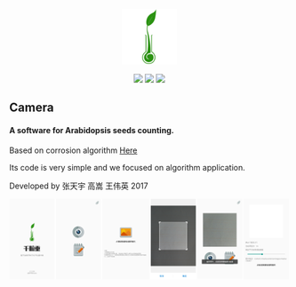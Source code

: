 <p align="center">
	<img width="100" height="100" src="app\src\main\res\mipmap-xxhdpi\logo.png" alt="logo">
</p>

<p align="center">
	<img src="https://img.shields.io/badge/platform-Android/Algrithom-lightgrey.svg">
    <img src="https://img.shields.io/badge/status-finished-blue.svg">
    <img src="https://img.shields.io/badge/mail-tyzhang@hdu.edu.cn-orange.svg">
</p>

## Camera

#### A software for Arabidopsis seeds counting.

Based on corrosion algorithm [Here](https://ztygalaxy.github.io/%E5%85%B3%E4%BA%8E%E5%9C%86%E6%BB%91%E7%89%A9%E4%BD%93%E8%AE%A1%E6%95%B0%E7%9A%84%E4%B8%80%E7%82%B9%E6%80%9D%E8%80%83/)

Its code is very simple and we focused on algorithm application.

Developed by 张天宇 高嵩 王伟英 2017

![Demo](screenshot.png)